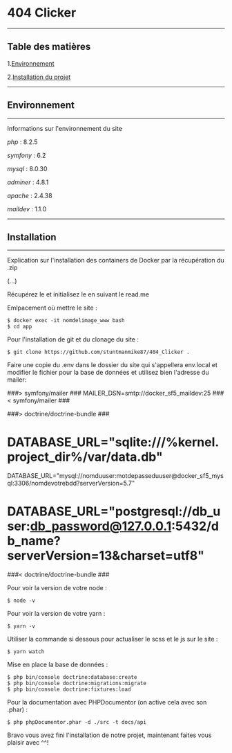 # 404 Clicker

-----------------

## Table des matières
1.[Environnement](#environnement)

2.[Installation du projet](#installation)

-----------------

## Environnement

***
Informations sur l'environnement du site


_php_ : 8.2.5

_symfony_ : 6.2

_mysql_ : 8.0.30

_adminer_ : 4.8.1

_apache_ : 2.4.38

_maildev_ : 1.1.0

-----------------

## Installation

***
Explication sur l'installation des containers de Docker par la récupération du .zip

(...)<!-- Docker sf5 projet github : https://github.com/nicolasvauche/docker_sf5 -->

Récupérez le et initialisez le en suivant le read.me

Emlpacement où mettre le site :
```
$ docker exec -it nomdelimage_www bash
$ cd app
```

Pour l'installation de git et du clonage du site :
```
$ git clone https://github.com/stuntmanmike87/404_Clicker .
```

Faire une copie du .env dans le dossier du site qui s'appellera env.local et modifier le fichier pour la base de données et utilisez bien l'adresse du mailer:

###> symfony/mailer ###
MAILER_DSN=smtp://docker_sf5_maildev:25
###< symfony/mailer ###

###> doctrine/doctrine-bundle ###
# DATABASE_URL="sqlite:///%kernel.project_dir%/var/data.db"
DATABASE_URL="mysql://nomduuser:motdepasseduuser@docker_sf5_mysql:3306/nomdevotrebdd?serverVersion=5.7"
# DATABASE_URL="postgresql://db_user:db_password@127.0.0.1:5432/db_name?serverVersion=13&charset=utf8"
###< doctrine/doctrine-bundle ###


Pour voir la version de votre node :
```
$ node -v
```

Pour voir la version de votre yarn :
```
$ yarn -v
```

Utiliser la commande si dessous pour actualiser le scss et le js sur le site :
```
$ yarn watch
```

Mise en place la base de données :
```
$ php bin/console doctrine:database:create
$ php bin/console doctrine:migrations:migrate
$ php bin/console doctrine:fixtures:load
```

Pour la documentation avec PHPDocumentor (on active cela avec son .phar) :
```
$ php phpDocumentor.phar -d ./src -t docs/api
```
Bravo vous avez fini l'installation de notre projet, maintenant faites vous plaisir avec ^^!
